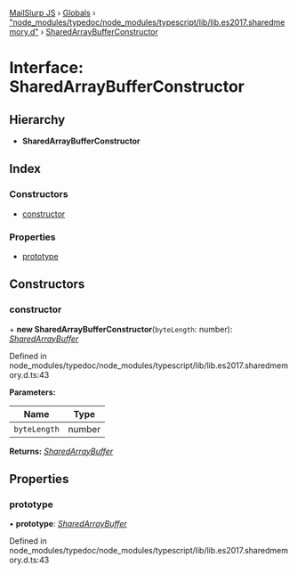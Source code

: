 [MailSlurp JS](../README.md) › [Globals](../globals.md) › ["node_modules/typedoc/node_modules/typescript/lib/lib.es2017.sharedmemory.d"](../modules/_node_modules_typedoc_node_modules_typescript_lib_lib_es2017_sharedmemory_d_.md) › [SharedArrayBufferConstructor](_node_modules_typedoc_node_modules_typescript_lib_lib_es2017_sharedmemory_d_.sharedarraybufferconstructor.md)

# Interface: SharedArrayBufferConstructor

## Hierarchy

* **SharedArrayBufferConstructor**

## Index

### Constructors

* [constructor](_node_modules_typedoc_node_modules_typescript_lib_lib_es2017_sharedmemory_d_.sharedarraybufferconstructor.md#constructor)

### Properties

* [prototype](_node_modules_typedoc_node_modules_typescript_lib_lib_es2017_sharedmemory_d_.sharedarraybufferconstructor.md#prototype)

## Constructors

###  constructor

\+ **new SharedArrayBufferConstructor**(`byteLength`: number): *[SharedArrayBuffer](_node_modules_typedoc_node_modules_typescript_lib_lib_es2017_sharedmemory_d_.sharedarraybuffer.md)*

Defined in node_modules/typedoc/node_modules/typescript/lib/lib.es2017.sharedmemory.d.ts:43

**Parameters:**

Name | Type |
------ | ------ |
`byteLength` | number |

**Returns:** *[SharedArrayBuffer](_node_modules_typedoc_node_modules_typescript_lib_lib_es2017_sharedmemory_d_.sharedarraybuffer.md)*

## Properties

###  prototype

• **prototype**: *[SharedArrayBuffer](_node_modules_typedoc_node_modules_typescript_lib_lib_es2017_sharedmemory_d_.sharedarraybuffer.md)*

Defined in node_modules/typedoc/node_modules/typescript/lib/lib.es2017.sharedmemory.d.ts:43
